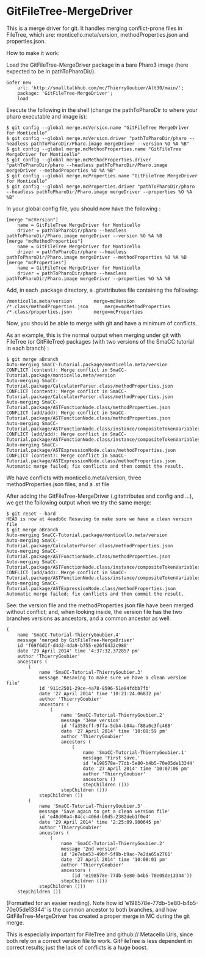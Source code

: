 GitFileTree-MergeDriver
=======================

This is a merge driver for git. It handles merging conflict-prone files in FileTree, which are: monticello.meta/version, methodProperties.json and properties.json.

How to make it work:

Load the GitFileTree-MergeDriver package in a bare Pharo3 image (here expected to be in pathToPharoDir/).

```smalltalk
Gofer new
	url: 'http://smalltalkhub.com/mc/ThierryGoubier/Alt30/main/';
	package: 'GitFileTree-MergeDriver';
	load
```

Execute the following in the shell (change the pathToPharoDir to where your pharo executable and image is):

```
$ git config --global merge.mcVersion.name "GitFileTree MergeDriver for Monticello"
$ git config --global merge.mcVersion.driver "pathToPharoDir/pharo --headless pathToPharoDir/Pharo.image mergeDriver --version %O %A %B"
$ git config --global merge.mcMethodProperties.name "GitFileTree MergeDriver for Monticello"
$ git config --global merge.mcMethodProperties.driver "pathToPharoDir/pharo --headless pathToPharoDir/Pharo.image mergeDriver --methodProperties %O %A %B"
$ git config --global merge.mcProperties.name "GitFileTree MergeDriver for Monticello"
$ git config --global merge.mcProperties.driver "pathToPharoDir/pharo --headless pathToPharoDir/Pharo.image mergeDriver --properties %O %A %B"
```

In your global config file, you should now have the following :

```
[merge "mcVersion"]
	name = GitFileTree MergeDriver for Monticello
	driver = pathToPharoDir/pharo --headless pathToPharoDir/Pharo.image mergeDriver --version %O %A %B
[merge "mcMethodProperties"]
	name = GitFileTree MergeDriver for Monticello
	driver = pathToPharoDir/pharo --headless pathToPharoDir/Pharo.image mergeDriver --methodProperties %O %A %B
[merge "mcProperties"]
	name = GitFileTree MergeDriver for Monticello
	driver = pathToPharoDir/pharo --headless pathToPharoDir/Pharo.image mergeDriver --properties %O %A %B
```

Add, in each .package directory, a .gitattributes file containing the following:

```
/monticello.meta/version		merge=mcVersion
/*.class/methodProperties.json		merge=mcMethodProperties
/*.class/properties.json		merge=mcProperties
```

Now, you should be able to merge with git and have a minimum of conflicts.

As an example, this is the normal output when merging under git with FileTree (or GitFileTree) packages (with two versions of the SmaCC tutorial in each branch) :
```
$ git merge aBranch
Auto-merging SmaCC-Tutorial.package/monticello.meta/version
CONFLICT (content): Merge conflict in SmaCC-Tutorial.package/monticello.meta/version
Auto-merging SmaCC-Tutorial.package/CalculatorParser.class/methodProperties.json
CONFLICT (content): Merge conflict in SmaCC-Tutorial.package/CalculatorParser.class/methodProperties.json
Auto-merging SmaCC-Tutorial.package/ASTFunctionNode.class/methodProperties.json
CONFLICT (add/add): Merge conflict in SmaCC-Tutorial.package/ASTFunctionNode.class/methodProperties.json
Auto-merging SmaCC-Tutorial.package/ASTFunctionNode.class/instance/compositeTokenVariables.st
CONFLICT (add/add): Merge conflict in SmaCC-Tutorial.package/ASTFunctionNode.class/instance/compositeTokenVariables.st
Auto-merging SmaCC-Tutorial.package/ASTExpressionNode.class/methodProperties.json
CONFLICT (content): Merge conflict in SmaCC-Tutorial.package/ASTExpressionNode.class/methodProperties.json
Automatic merge failed; fix conflicts and then commit the result.
```
We have conflicts with monticello.meta/version, three methodProperties.json files, and a .st file

After adding the GitFileTree-MergeDriver (.gitattributes and config and ...), we get the following output when we try the same merge:
```
$ git reset --hard
HEAD is now at 4eadb6c Resaving to make sure we have a clean version file
$ git merge aBranch
Auto-merging SmaCC-Tutorial.package/monticello.meta/version
Auto-merging SmaCC-Tutorial.package/CalculatorParser.class/methodProperties.json
Auto-merging SmaCC-Tutorial.package/ASTFunctionNode.class/methodProperties.json
Auto-merging SmaCC-Tutorial.package/ASTFunctionNode.class/instance/compositeTokenVariables.st
CONFLICT (add/add): Merge conflict in SmaCC-Tutorial.package/ASTFunctionNode.class/instance/compositeTokenVariables.st
Auto-merging SmaCC-Tutorial.package/ASTExpressionNode.class/methodProperties.json
Automatic merge failed; fix conflicts and then commit the result.
```
See: the version file and the methodProperties.json file have been merged without conflict; and, when looking inside, the version file has the two branches versions as ancestors, and a common ancestor as well:

```smalltalk
(
	name 'SmaCC-Tutorial-ThierryGoubier.4'
	message 'merged by GitFileTree-MergeDriver'
	id 'f69f6d1f-d4d2-4da9-b755-e26f6432c980'
	date '29 April 2014' time '4:37:32.372857 pm'
	author 'ThierryGoubier'
	ancestors (
		(
			name 'SmaCC-Tutorial-ThierryGoubier.3'
			message 'Resaving to make sure we have a clean version file'
			id '911c2501-29ce-4a78-8596-51e84fdbb7fb'
			date '27 April 2014' time '10:21:24.06832 pm'
			author 'ThierryGoubier'
			ancestors (
				(
					name 'SmaCC-Tutorial-ThierryGoubier.2'
					message '3ème version'
					id 'fa358cff-9ffa-5db4-b04a-f88a0c3fc468'
					date '27 April 2014' time '10:08:59 pm'
					author 'ThierryGoubier'
					ancestors (
						(
							name 'SmaCC-Tutorial-ThierryGoubier.1'
							message 'First save.'
							id 'e198578e-77db-5e80-b4b5-70e05de13344'
							date '27 April 2014' time '10:07:06 pm'
							author 'ThierryGoubier'
							ancestors ()
							stepChildren ()))
					stepChildren ()))
			stepChildren ())
		(
			name 'SmaCC-Tutorial-ThierryGoubier.3'
			message 'Save again to get a clean version file'
			id 'e48d00a4-84cc-406d-b0d5-2382deb1f0e4'
			date '29 April 2014' time '2:25:09.900645 pm'
			author 'ThierryGoubier'
			ancestors (
				(
					name 'SmaCC-Tutorial-ThierryGoubier.2'
					message '2nd version'
					id '2e7ebe53-49bf-5f8b-b9ac-7e2da65a2761'
					date '27 April 2014' time '10:08:01 pm'
					author 'ThierryGoubier'
					ancestors (
						(id 'e198578e-77db-5e80-b4b5-70e05de13344'))
					stepChildren ()))
			stepChildren ()))
	stepChildren ())
```
(Formatted for an easier reading). Note how id 'e198578e-77db-5e80-b4b5-70e05de13344' is the common ancestor to both branches, and how GitFileTree-MergeDriver has created a proper merge in MC during the git merge.

This is especially important for FileTree and github:// Metacello Urls, since both rely on a correct version file to work. GitFileTree is less dependent in correct results; just the lack of conflicts is a huge boost.
